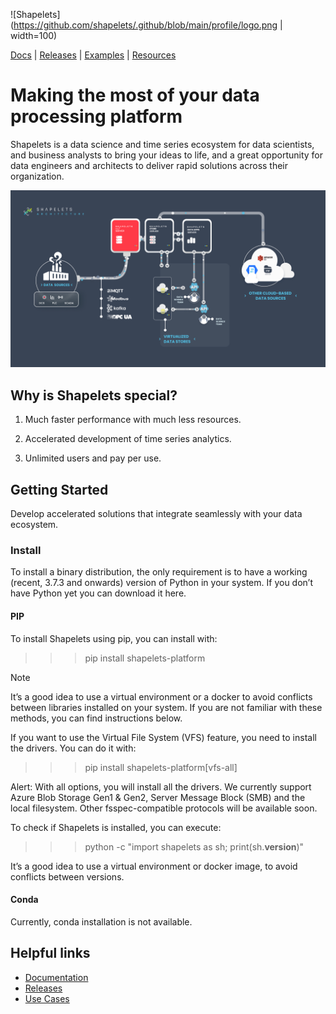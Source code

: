 ![Shapelets](https://github.com/shapelets/.github/blob/main/profile/logo.png | width=100)
 
[Docs](https://shapelets.io/doc/contents.html) | [Releases](https://shapelets.io/doc/release_notes/index.html) | [Examples](https://shapelets.io/ebooks-webinars/) | [Resources](https://shapelets.io/resources/)
 
# Making the most of your data processing platform
 
Shapelets is a data science and time series ecosystem for data scientists, and business analysts to bring your ideas to life, and a great opportunity for data engineers and architects to deliver rapid solutions across their organization.
 
![shapelets structure](https://github.com/shapelets/.github/blob/main/profile/architecture.png)
 
## Why is Shapelets special?
 
1. Much faster performance with much less resources.
 
2. Accelerated development of time series analytics.
 
3. Unlimited users and pay per use.
 
## Getting Started
 
Develop accelerated solutions that integrate seamlessly with your data ecosystem.
 
### Install
 
To install a binary distribution, the only requirement is to have a working (recent, 3.7.3 and onwards) version of Python in your system. If you don’t have Python yet you can download it here.
 
#### PIP
 
To install Shapelets using pip, you can install with:
 
>>> pip install shapelets-platform
 
Note
 
It’s a good idea to use a virtual environment or a docker to avoid conflicts between libraries installed on your system. If you are not familiar with these methods, you can find instructions below.
 
If you want to use the Virtual File System (VFS) feature, you need to install the drivers. You can do it with:
 
>>> pip install shapelets-platform[vfs-all]
 
Alert: With all options, you will install all the drivers. We currently support Azure Blob Storage Gen1 & Gen2, Server Message Block (SMB) and the local filesystem. Other fsspec-compatible protocols will be available soon.
 
To check if Shapelets is installed, you can execute:
 
>>> python -c "import shapelets as sh; print(sh.__version__)"
 
It’s a good idea to use a virtual environment or docker image, to avoid conflicts between versions.
 
#### Conda
 
Currently, conda installation is not available.
 
## Helpful links
 
-   [Documentation](https://shapelets.io/doc/contents.html)
-   [Releases](https://shapelets.io/doc/release_notes/index.html)
-   [Use Cases](https://shapelets.io/ebooks-webinars/)
